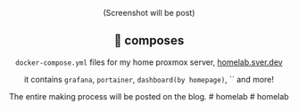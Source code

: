<div align=center>

(Screenshot will be post)

## :rocket: composes

`docker-compose.yml` files for my home proxmox server, [homelab.sver.dev](https://homelab.sver.dev)

it contains `grafana`, `portainer`, `dashboard(by homepage)`, `` and more!

The entire making process will be posted on the blog.
#   h o m e l a b  
 #   h o m e l a b  
 